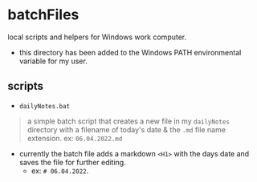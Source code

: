 # batchFiles

local scripts and helpers for Windows work computer.
- this directory has been added to the Windows PATH environmental variable for my user.

## scripts
- `dailyNotes.bat`
> a simple batch script that creates a new file in my `dailyNotes` directory with a filename of today's date & the `.md` file name extension. ex: `06.04.2022.md`
- currently the batch file adds a markdown `<H1>` with the days date and saves the file for further editing.
  - ex: `# 06.04.2022`.

